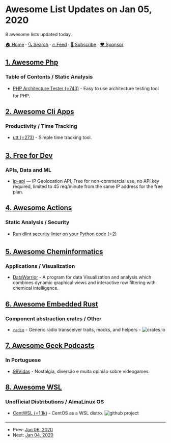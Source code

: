 # Awesome List Updates on Jan 05, 2020

8 awesome lists updated today.

[🏠 Home](/README.md) · [🔍 Search](https://www.trackawesomelist.com/search/) · [🔥 Feed](https://www.trackawesomelist.com/rss.xml) · [📮 Subscribe](https://trackawesomelist.us17.list-manage.com/subscribe?u=d2f0117aa829c83a63ec63c2f&id=36a103854c) · [❤️  Sponsor](https://github.com/sponsors/theowenyoung)



## [1. Awesome Php](/content/ziadoz/awesome-php/README.md)

### Table of Contents / Static Analysis

*   [PHP Architecture Tester (⭐743)](https://github.com/carlosas/phpat) - Easy to use architecture testing tool for PHP.

## [2. Awesome Cli Apps](/content/agarrharr/awesome-cli-apps/README.md)

### Productivity / Time Tracking

*   [utt (⭐273)](https://github.com/larose/utt) - Simple time tracking tool.

## [3. Free for Dev](/content/ripienaar/free-for-dev/README.md)

### APIs, Data and ML

*   [ip-api](https://ip-api.com) — IP Geolocation API, Free for non-commercial use, no API key required, limited to 45 req/minute from the same IP address for the free plan.

## [4. Awesome Actions](/content/sdras/awesome-actions/README.md)

### Static Analysis / Security

*   [Run dlint security linter on your Python code (⭐2)](https://github.com/xen0l/dlint-check)

## [5. Awesome Cheminformatics](/content/hsiaoyi0504/awesome-cheminformatics/README.md)

### Applications / Visualization

*   [DataWarrior](http://www.openmolecules.org/datawarrior/index.html) - A program for data Visualization and analysis which combines dynamic graphical views and interactive row filtering with chemical intelligence.

## [6. Awesome Embedded Rust](/content/rust-embedded/awesome-embedded-rust/README.md)

### Component abstraction crates / Other

*   [`radio`](https://github.com/ryankurte/rust-radio) - Generic radio transceiver traits, mocks, and helpers - ![crates.io](https://img.shields.io/crates/v/radio.svg)

## [7. Awesome Geek Podcasts](/content/ayr-ton/awesome-geek-podcasts/README.md)

### In Portuguese

*   [99Vidas](http://99vidas.com.br/) - Nostalgia, diversão e muita opinião sobre videogames.

## [8. Awesome WSL](/content/sirredbeard/Awesome-WSL/README.md)

### Unofficial Distributions / AlmaLinux OS

*   [CentWSL (⭐1.1k)](https://github.com/yuk7/CentWSL) - CentOS as a WSL distro. ![github project](https://raw.githubusercontent.com/sirredbeard/Awesome-WSL/master/github-icon.png)

---

- Prev: [Jan 06, 2020](/content/2020/01/06/README.md)
- Next: [Jan 04, 2020](/content/2020/01/04/README.md)
